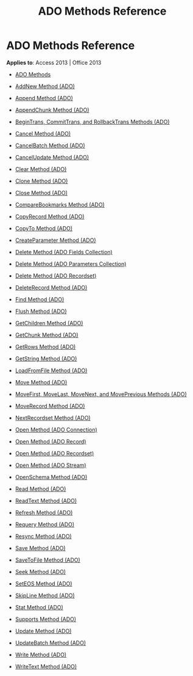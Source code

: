 ﻿---
title: ADO Methods Reference
TOCTitle: ADO Methods
ms:assetid: 78cc536f-7b96-4494-befe-526bec1e9322
ms:mtpsurl: https://msdn.microsoft.com/library/JJ249497(v=office.15)
ms:contentKeyID: 48545759
ms.date: 09/18/2015
mtps_version: v=office.15
---

# ADO Methods Reference


**Applies to**: Access 2013 | Office 2013


  - [ADO Methods](ado-methods.md)

  - [AddNew Method (ADO)](addnew-method-ado.md)

  - [Append Method (ADO)](append-method-ado.md)

  - [AppendChunk Method (ADO)](appendchunk-method-ado.md)

  - [BeginTrans, CommitTrans, and RollbackTrans Methods (ADO)](begintrans-committrans-and-rollbacktrans-methods-ado.md)

  - [Cancel Method (ADO)](cancel-method-ado.md)

  - [CancelBatch Method (ADO)](cancelbatch-method-ado.md)

  - [CancelUpdate Method (ADO)](cancelupdate-method-ado.md)

  - [Clear Method (ADO)](clear-method-ado.md)

  - [Clone Method (ADO)](clone-method-ado.md)

  - [Close Method (ADO)](close-method-ado.md)

  - [CompareBookmarks Method (ADO)](comparebookmarks-method-ado.md)

  - [CopyRecord Method (ADO)](copyrecord-method-ado.md)

  - [CopyTo Method (ADO)](copyto-method-ado.md)

  - [CreateParameter Method (ADO)](createparameter-method-ado.md)

  - [Delete Method (ADO Fields Collection)](delete-method-ado-fields-collection.md)

  - [Delete Method (ADO Parameters Collection)](delete-method-ado-parameters-collection.md)

  - [Delete Method (ADO Recordset)](delete-method-ado-recordset.md)

  - [DeleteRecord Method (ADO)](deleterecord-method-ado.md)

  - [Find Method (ADO)](find-method-ado.md)

  - [Flush Method (ADO)](flush-method-ado.md)

  - [GetChildren Method (ADO)](getchildren-method-ado.md)

  - [GetChunk Method (ADO)](getchunk-method-ado.md)

  - [GetRows Method (ADO)](getrows-method-ado.md)

  - [GetString Method (ADO)](getstring-method-ado.md)

  - [LoadFromFile Method (ADO)](loadfromfile-method-ado.md)

  - [Move Method (ADO)](move-method-ado.md)

  - [MoveFirst, MoveLast, MoveNext, and MovePrevious Methods (ADO)](movefirst-movelast-movenext-and-moveprevious-methods-ado.md)

  - [MoveRecord Method (ADO)](moverecord-method-ado.md)

  - [NextRecordset Method (ADO)](nextrecordset-method-ado.md)

  - [Open Method (ADO Connection)](open-method-ado-connection.md)

  - [Open Method (ADO Record)](open-method-ado-record.md)

  - [Open Method (ADO Recordset)](open-method-ado-recordset.md)

  - [Open Method (ADO Stream)](open-method-ado-stream.md)

  - [OpenSchema Method (ADO)](openschema-method-ado.md)

  - [Read Method (ADO)](read-method-ado.md)

  - [ReadText Method (ADO)](readtext-method-ado.md)

  - [Refresh Method (ADO)](refresh-method-ado.md)

  - [Requery Method (ADO)](requery-method-ado.md)

  - [Resync Method (ADO)](resync-method-ado.md)

  - [Save Method (ADO)](save-method-ado.md)

  - [SaveToFile Method (ADO)](savetofile-method-ado.md)

  - [Seek Method (ADO)](seek-method-ado.md)

  - [SetEOS Method (ADO)](seteos-method-ado.md)

  - [SkipLine Method (ADO)](skipline-method-ado.md)

  - [Stat Method (ADO)](stat-method-ado.md)

  - [Supports Method (ADO)](supports-method-ado.md)

  - [Update Method (ADO)](update-method-ado.md)

  - [UpdateBatch Method (ADO)](updatebatch-method-ado.md)

  - [Write Method (ADO)](write-method-ado.md)

  - [WriteText Method (ADO)](writetext-method-ado.md)

